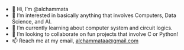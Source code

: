- 👋 Hi, I’m @alchammata
- 👀 I’m interested in basically anything that involves Computers, Data Science, and AI.
- 🌱 I’m currently learning about computer system and circuit logics.
- 💞️ I’m looking to collaborate on fun projects that involve C or Python!
- 📫 Reach me at my email, alchammataa@gmail.com

<!---
alchammata/alchammata is a ✨ special ✨ repository because its `README.md` (this file) appears on your GitHub profile.
You can click the Preview link to take a look at your changes.
--->
